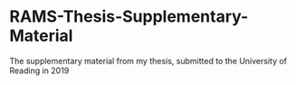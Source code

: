 # RAMS-Thesis-Supplementary-Material
The supplementary material from my thesis, submitted to the University of Reading in 2019
